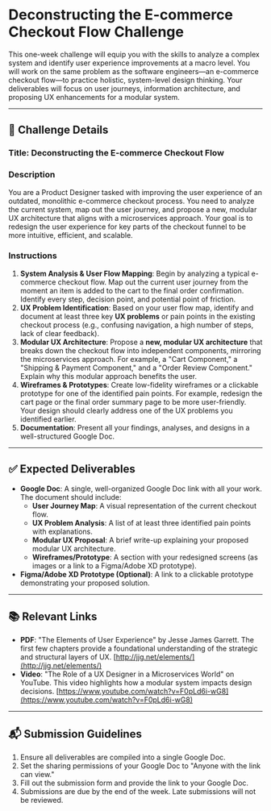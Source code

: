 # Deconstructing the E-commerce Checkout Flow Challenge

This one-week challenge will equip you with the skills to analyze a complex system and identify user experience improvements at a macro level. You will work on the same problem as the software engineers—an e-commerce checkout flow—to practice holistic, system-level design thinking. Your deliverables will focus on user journeys, information architecture, and proposing UX enhancements for a modular system. 

---

## 📝 Challenge Details

### **Title: Deconstructing the E-commerce Checkout Flow**

### **Description**
You are a Product Designer tasked with improving the user experience of an outdated, monolithic e-commerce checkout process. You need to analyze the current system, map out the user journey, and propose a new, modular UX architecture that aligns with a microservices approach. Your goal is to redesign the user experience for key parts of the checkout funnel to be more intuitive, efficient, and scalable.

### **Instructions**
1.  **System Analysis & User Flow Mapping**: Begin by analyzing a typical e-commerce checkout flow. Map out the current user journey from the moment an item is added to the cart to the final order confirmation. Identify every step, decision point, and potential point of friction.
2.  **UX Problem Identification**: Based on your user flow map, identify and document at least three key **UX problems** or pain points in the existing checkout process (e.g., confusing navigation, a high number of steps, lack of clear feedback).
3.  **Modular UX Architecture**: Propose a **new, modular UX architecture** that breaks down the checkout flow into independent components, mirroring the microservices approach. For example, a "Cart Component," a "Shipping & Payment Component," and a "Order Review Component." Explain why this modular approach benefits the user.
4.  **Wireframes & Prototypes**: Create low-fidelity wireframes or a clickable prototype for one of the identified pain points. For example, redesign the cart page or the final order summary page to be more user-friendly. Your design should clearly address one of the UX problems you identified earlier.
5.  **Documentation**: Present all your findings, analyses, and designs in a well-structured Google Doc.

---

## ✅ Expected Deliverables

* **Google Doc**: A single, well-organized Google Doc link with all your work. The document should include:
    * **User Journey Map**: A visual representation of the current checkout flow.
    * **UX Problem Analysis**: A list of at least three identified pain points with explanations.
    * **Modular UX Proposal**: A brief write-up explaining your proposed modular UX architecture.
    * **Wireframes/Prototype**: A section with your redesigned screens (as images or a link to a Figma/Adobe XD prototype).
* **Figma/Adobe XD Prototype (Optional)**: A link to a clickable prototype demonstrating your proposed solution.

---

## 📚 Relevant Links

* **PDF**: "The Elements of User Experience" by Jesse James Garrett. The first few chapters provide a foundational understanding of the strategic and structural layers of UX. [http://jjg.net/elements/](http://jjg.net/elements/)
* **Video**: "The Role of a UX Designer in a Microservices World" on YouTube. This video highlights how a modular system impacts design decisions. [https://www.youtube.com/watch?v=F0pLd6i-wG8](https://www.youtube.com/watch?v=F0pLd6i-wG8)

---

## 📬 Submission Guidelines

1.  Ensure all deliverables are compiled into a single Google Doc.
2.  Set the sharing permissions of your Google Doc to "Anyone with the link can view."
3.  Fill out the submission form and provide the link to your Google Doc.
4.  Submissions are due by the end of the week. Late submissions will not be reviewed.